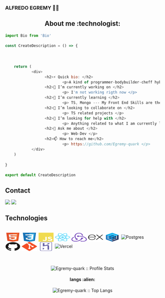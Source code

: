 ### ALFREDO EGREMY :man_technologist:

<!--
**Egremy-quark/Egremy-quark** is a ✨ _special_ ✨ repository because its `README.md` (this file) appears on your GitHub profile.

Here are some ideas to get you started:

- 🔭 I’m currently working on ...
- 🌱 I’m currently learning ...
- 👯 I’m looking to collaborate on ...
- 🤔 I’m looking for help with ...
- 💬 Ask me about ...
- 📫 How to reach me: ...
- 😄 Pronouns: ...
- ⚡ Fun fact: ...
-->

<h2 align="center">About me :technologist:</h2>

```JavaScript
import Bio from 'Bio'

const CreateDescription = () => {


	
    return (
            <div>
                  <h2>⚡ Quick bio: </h2>
                          <p>A kind of programmer-bodybuilder-cheff hybrid </p>
                  <h2>🔭 I’m currently working on </h2>
                          <p> I'm not working rigth now </p>
                  <h2>🌱 I’m currently learning </h2> 
                          <p> TS, Mongo --- My Front End Skills are the PERN stack </p>
                  <h2>👯 I’m looking to collaborate on </h2> 
                          <p> TS related projects </p>
                  <h2>🤔 I’m looking for help with </h2> 
                          <p> Anything related to what I am currently learning 😅 </p>
                  <h2>💬 Ask me about </h2> 
                          <p> Web-Dev </p>
                  <h2>📫 How to reach me</h2>
                          <p> https://github.com/Egremy-quark </p>
            </div>
    )

}

export default CreateDescription


```

## Contact
<div> 
 <a href="https://www.linkedin.com/in/alfredo-egremy-elias-dev/" target="_blank"><img src="https://img.shields.io/badge/LinkedIn-0077b5?style=for-the-badge&logo=linkedin&logoColor=white" target="_blank"></a> 
  <a href = "mailto:alfredoegrelias22@gmail.com"><img src="https://img.shields.io/badge/-Gmail-%23333?style=for-the-badge&logo=gmail&logoColor=white" target="_blank"></a>
</div>


## Technologies
<div style="display: inline_block"><br>
  <img align="center" alt="HTML" height="30" width="50" src="https://raw.githubusercontent.com/devicons/devicon/master/icons/html5/html5-original.svg">
  <img align="center" alt="CSS" height="30" width="50" src="https://raw.githubusercontent.com/devicons/devicon/master/icons/css3/css3-original.svg">
  <img align="center" alt="Js" height="30" width="50" src="https://raw.githubusercontent.com/devicons/devicon/master/icons/javascript/javascript-plain.svg">
  <img align="center" alt="React" height="30" width="50" src="https://raw.githubusercontent.com/devicons/devicon/master/icons/react/react-original.svg">
  <img align="center" alt="Redux" height="30" width="50" src="https://raw.githubusercontent.com/devicons/devicon/master/icons/redux/redux-original.svg">
  <img align="center" alt="Express" height="30" width="50" src="https://raw.githubusercontent.com/devicons/devicon/master/icons/express/express-original.svg">
  <img align="center" alt="Sequelize" height="30" width="50" src="https://raw.githubusercontent.com/devicons/devicon/master/icons/sequelize/sequelize-original.svg">
  <img align="center" alt="Postgres" height="30" width="50" src="https://cdn.jsdelivr.net/gh/devicons/devicon/icons/postgresql/postgresql-original.svg">
  <img align="center" alt="Github" height="30" width="50" src="https://raw.githubusercontent.com/devicons/devicon/master/icons/github/github-original.svg">
  <img align="center" alt="Git" height="30" width="50" src="https://raw.githubusercontent.com/devicons/devicon/master/icons/git/git-original.svg">
  <img align="center" alt="Heroku" height="30" width="50" src="https://raw.githubusercontent.com/devicons/devicon/master/icons/heroku/heroku-original.svg">
  <img align="center" alt="Vercel" height="30" width="50" src="https://www.svgrepo.com/show/327408/logo-vercel.svg">
</div><br><br>


<p align="center"><img src="https://github-readme-stats.vercel.app/api?username=Egremy-quark&show_icons=true&theme=synthwave" alt="Egremy-quark :: Profile Stats" /></p>

<h4 align="center"> langs :alien:</h4>

<p align="center"><img src="https://github-readme-stats.vercel.app/api/top-langs/?username=Egremy-quark&langs_count=10&theme=tokyonight&layout=compact" alt="Egremy-quark :: Top Langs" /></p>

